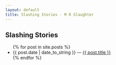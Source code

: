 ```yaml
---
layout: default
title: Slashing Stories - M R Slaughter
---
```

<section>
	<h2>Slashing Stories</h2>
	<ul class="posts">
		{% for post in site.posts %}
		<li>
		<span>{{ post.date | date_to_string }}</span> &mdash;
		<a href="{{ post.url }}" title="{{ post.title }}" class="paragraph-link">{{ post.title }}</a>
		</li>
		{% endfor %}
	</ul>
</section>
